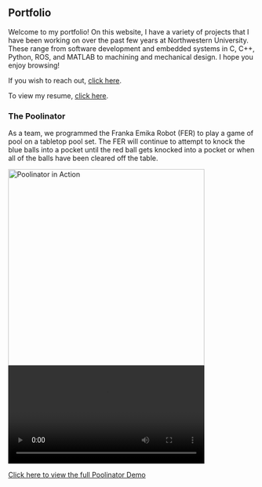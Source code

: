 ## Portfolio
Welcome to my portfolio! On this website, I have a variety of projects that I 
have been working on over the past few years at Northwestern University. 
These range from software development and embedded systems in C, C++, Python, ROS, 
and MATLAB to machining and mechanical design. I hope you enjoy browsing! 

If you wish to reach out, [click here](mailto:carolineterryn2025@u.northwestern.edu).

To view my resume, [click here](https://github.com/user-attachments/files/18142018/Resume.pdf).

### The Poolinator
As a team, we programmed the Franka Emika Robot (FER) to play a game of pool on a tabletop pool set.
The FER will continue to attempt to knock the blue balls into a pocket until the red ball gets knocked
into a pocket or when all of the balls have been cleared off the table. 

<img width="400" alt="Poolinator in Action" src="https://github.com/user-attachments/assets/ab40a052-6dd3-48f3-a214-d8fd682553aa" />

<video width="400" controls>
  <source src="https://github.com/user-attachments/assets/71ba657b-6114-4a4d-85ac-b4600d58953f" type="video/mp4">
</video>

[Click here to view the full Poolinator Demo](https://drive.google.com/file/d/1psu3DP3Hr34mRSthxlqQxPMicgn3MlMN/view?usp=sharing)
